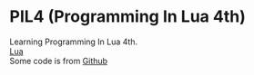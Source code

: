 # PIL4 (Programming In Lua 4th)

Learning Programming In Lua 4th.  
[Lua](http://www.lua.org)  
Some code is from [Github](https://github.com/search?utf8=%E2%9C%93&q=pil3&type=)

